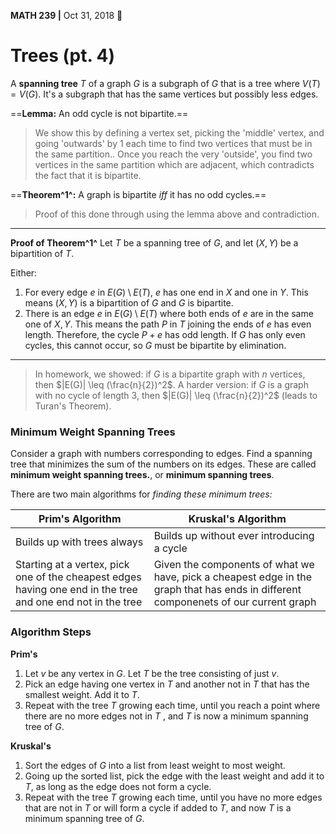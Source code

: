 __MATH 239 |__ Oct 31, 2018 :ghost:

# Trees (pt. 4)

A __spanning tree__ $T$ of a graph $G$ is a subgraph of $G$ that is a tree where $V(T) = V(G)$. It's a subgraph that has the same vertices but possibly less edges.

==__Lemma:__ An odd cycle is not bipartite.==

> We show this by defining a vertex set, picking the 'middle' vertex, and going 'outwards' by 1 each time to find two vertices that must be in the same partition.. Once you reach the very 'outside', you find two vertices in the same partition which are adjacent, which contradicts the fact that it is bipartite.

==__Theorem^1^:__ A graph is bipartite _iff_ it has no odd cycles.==

> Proof of this done through using the lemma above and contradiction.

---

__Proof of Theorem^1^__
Let $T$ be a spanning tree of $G$, and let $(X, Y)$ be a bipartition of $T$. 

Either:

1. For every edge $e$ in $E(G) \setminus E(T)$, $e$ has one end in $X$ and one in $Y$. This means $(X, Y)$ is a bipartition of $G$ and $G$ is bipartite.
2. There is an edge $e$ in $E(G) \setminus E(T)$ where both ends of $e$ are in the same one of $X, Y$. This means the path $P$ in $T$ joining the ends of $e$ has even length. Therefore, the cycle $P + e$ has odd length. If $G$ has only even cycles, this cannot occur, so $G$ must be bipartite by elimination.

---

> In homework, we showed: if $G$ is a bipartite graph with $n$ vertices, then $|E(G)| \leq (\frac{n}{2})^2$.
> A harder version: if $G$ is a graph with no cycle of length 3, then $|E(G)| \leq (\frac{n}{2})^2$ (leads to Turan's Theorem).

### Minimum Weight Spanning Trees

Consider a graph with numbers corresponding to edges. Find a spanning tree that minimizes the sum of the numbers on its edges. These are called __minimum weight spanning trees.__, or __minimum spanning trees__.

There are two main algorithms for _finding these minimum trees:_

| Prim's Algorithm                                             | Kruskal's Algorithm                                          |
| ------------------------------------------------------------ | ------------------------------------------------------------ |
| Builds up with trees always                                  | Builds up without ever introducing a cycle                   |
| Starting at a vertex, pick one of the cheapest edges having one end in the tree and one end not in the tree | Given the components of what we have, pick a cheapest edge in the graph that has ends in different componenets of our current graph |

### Algorithm Steps

__Prim's__

1. Let $v$ be any vertex in $G$. Let $T$ be the tree consisting of just $v$. 
2. Pick an edge having one vertex in $T$ and another not in $T$ that has the smallest weight. Add it to $T$. 
3. Repeat with the tree $T$ growing each time, until you reach a point where there are no more edges not in $T$ , and $T$ is now a minimum spanning tree of $G$.

__Kruskal's__

1. Sort the edges of $G$ into a list from least weight to most weight.
2. Going up the sorted list, pick the edge with the least weight and add it to $T$, as long as the edge does not form a cycle.
3. Repeat with the tree $T$ growing each time, until you have no more edges that are not in $T$ or will form a cycle if added to $T$, and now $T$ is a minimum spanning tree of $G$. 

